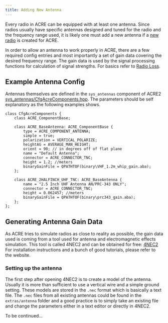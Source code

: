```yaml
---
title: Adding New Antenna
---
```


Every radio in ACRE can be equipped with at least one antenna. Since radios usually have specific antennas designed and tuned for the radio and the frequency range used, it is likely one must add a new antenna if a [new radio](creating-new-radio) is created for ACRE.

In order to allow an antenna to work properly in ACRE, there are a few required config entries and most importantly a set of gain data covering the desired frequency range. The gain data is used by the signal processing functions for calculation of signal strengths. For basics refer to [Radio Loss](http://acre2.idi-systems.com/wiki/user/radio-signal-loss.html).

## Example Antenna Config

Antennas themselves are defined in the `sys_antennas` component of ACRE2 [sys_antennas/CfgAcreComponents.hpp](https://github.com/IDI-Systems/acre2/blob/master/addons/sys_antenna/CfgAcreComponents.hpp). The parameters should be self explanatory as the following examples shows.

```
class CfgAcreComponents {
    class ACRE_ComponentBase;
    
    class ACRE_BaseAntenna: ACRE_ComponentBase {
        type = ACRE_COMPONENT_ANTENNA;
        simple = true;
        polarization = VERTICAL_POLARIZE;
        heightAG = AVERAGE_MAN_HEIGHT;
        orient = 90; // in degrees off of flat plane
        name = "Default Antenna";
        connector = ACRE_CONNECTOR_TNC;
        height = 1.2; //meters
        binaryGainFile = QPATHTOF(binary\VHF_1.2m_whip_gain.aba);
    };

    class ACRE_2HALFINCH_UHF_TNC: ACRE_BaseAntenna {
        name = "2.5 Inch UHF Antenna AN/PRC-343 ONLY";
        connector = ACRE_CONNECTOR_TNC;
        height = 0.062457; //meters
        binaryGainFile = QPATHTOF(binary\prc343_gain.aba);
    };
};
```

## Generating Antenna Gain Data

As ACRE tries to simulate radios as close to reality as possible, the gain data used is coming from a tool used for antenna and electromagnetic effects simulation. This tool is called 4NEC2 and can be obtained for free: [4NEC2](http://www.qsl.net/4nec2/)
For installation instructions and a bunch of good tutorials, please refer to the website. 

### Setting up the antenna

The first step after opening 4NEC2 is to create a model of the antenna. Usually it is more than sufficient to use a vertical wire and a simple ground setting. These models are stored in the `.nec` format which is basically a text file. The `.nec` files from all existing antennas could be found in the `extras/antenna` folder and a good practice is to simply take an existing file and change the parameters either in a text editor or directly in 4NEC2. 

To be continued...
